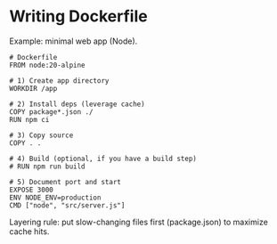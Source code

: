# Writing Dockerfile

Example: minimal web app (Node).

```
# Dockerfile
FROM node:20-alpine

# 1) Create app directory
WORKDIR /app

# 2) Install deps (leverage cache)
COPY package*.json ./
RUN npm ci

# 3) Copy source
COPY . .

# 4) Build (optional, if you have a build step)
# RUN npm run build

# 5) Document port and start
EXPOSE 3000
ENV NODE_ENV=production
CMD ["node", "src/server.js"]

```

Layering rule: put slow-changing files first (package.json) to maximize cache hits.
